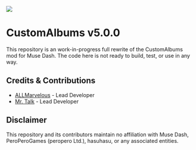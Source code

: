 [![](https://dcbadge.vercel.app/api/server/mdmc)](https://discord.gg/mdmc)

# CustomAlbums v5.0.0

This repository is an work-in-progress full rewrite of the CustomAlbums mod for Muse Dash. The code here is not ready to build, test, or use in any way.

## Credits & Contributions

- [ALLMarvelous](https://github.com/ALLMarvelous) - Lead Developer
- [Mr. Talk](https://github.com/SB15-MD) - Lead Developer

## Disclaimer

This repository and its contributors maintain no affiliation with Muse Dash, PeroPeroGames (peropero Ltd.), hasuhasu, or any associated entities.
